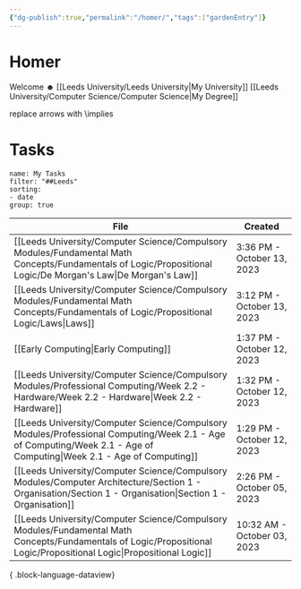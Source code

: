 ```yaml
---
{"dg-publish":true,"permalink":"/homer/","tags":["gardenEntry"]}
---
```


# Homer
Welcome ☻
[[Leeds University/Leeds University\|My University]]
[[Leeds University/Computer Science/Computer Science\|My Degree]]

replace arrows with \implies
# Tasks
```todoist
name: My Tasks
filter: "##Leeds"
sorting: 
- date
group: true
```

| File                                                                                                                                                                     | Created                     |
| ------------------------------------------------------------------------------------------------------------------------------------------------------------------------ | --------------------------- |
| [[Leeds University/Computer Science/Compulsory Modules/Fundamental Math Concepts/Fundamentals of Logic/Propositional Logic/De Morgan's Law\|De Morgan's Law]]         | 3:36 PM - October 13, 2023  |
| [[Leeds University/Computer Science/Compulsory Modules/Fundamental Math Concepts/Fundamentals of Logic/Propositional Logic/Laws\|Laws]]                               | 3:12 PM - October 13, 2023  |
| [[Early Computing\|Early Computing]]                                                                                                                                  | 1:37 PM - October 12, 2023  |
| [[Leeds University/Computer Science/Compulsory Modules/Professional Computing/Week 2.2 - Hardware/Week 2.2 - Hardware\|Week 2.2 - Hardware]]                          | 1:32 PM - October 12, 2023  |
| [[Leeds University/Computer Science/Compulsory Modules/Professional Computing/Week 2.1 - Age of Computing/Week 2.1 - Age of Computing\|Week 2.1 - Age of Computing]]  | 1:29 PM - October 12, 2023  |
| [[Leeds University/Computer Science/Compulsory Modules/Computer Architecture/Section 1 - Organisation/Section 1 - Organisation\|Section 1 - Organisation]]            | 2:26 PM - October 05, 2023  |
| [[Leeds University/Computer Science/Compulsory Modules/Fundamental Math Concepts/Fundamentals of Logic/Propositional Logic/Propositional Logic\|Propositional Logic]] | 10:32 AM - October 03, 2023 |

{ .block-language-dataview}